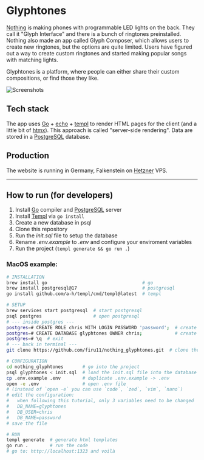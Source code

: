 # Glyphtones
[Nothing](https://nothing.tech/) is making phones with programmable LED lights on the back.
They call it "Glyph Interface" and there is a bunch of ringtones preinstalled. Nothing also made an app called Glyph Composer,
which allows users to create new ringtones, but the options are quite limited. Users have figured out a way to create custom
ringtones and started making popular songs with matching lights.

Glyphtones is a platform, where people can either share their custom compositions, or find those they like.

![Screenshots](https://s3-nothing-prod.s3.eu-central-1.amazonaws.com/2025-01-04/1735987786-859251-render.png)

## Tech stack
The app uses [Go](https://go.dev/) + [echo](https://echo.labstack.com/) + [templ](https://github.com/a-h/templ) to render HTML pages for the client (and a little bit of [htmx](https://htmx.org/)).
This approach is called "server-side rendering". Data are stored in a [PostgreSQL](https://www.postgresql.org/) database.

## Production
The website is running in Germany, Falkenstein on [Hetzner](https://www.hetzner.com/cloud/) VPS.

---

## How to run (for developers)
1. Install [Go](https://go.dev/doc/install) compiler and [PostgreSQL](https://www.postgresql.org/download/) server
2. Install [Templ](https://templ.guide/quick-start/installation) via `go install`
3. Create a new database in psql
4. Clone this repository
5. Run the _init.sql_ file to setup the database
6. Rename _.env.example_ to _.env_ and configure your enviroment variables
7. Run the project (`templ generate && go run .`)

### MacOS example:
```sh
# INSTALLATION
brew install go                                   # go
brew install postgresql@17                        # postgresql
go install github.com/a-h/templ/cmd/templ@latest  # templ

# SETUP
brew services start postgresql  # start postgresql
psql postgres                   # open postgresql
# --- inside postgres ---
postgres=# CREATE ROLE chris WITH LOGIN PASSWORD 'password';  # create user with password
postgres=# CREATE DATABASE glyphtones OWNER chris;            # create a database called "glyphtones" with chris being the owner
postgres=# \q  # exit
# --- back in terminal ---
git clone https://github.com/firu11/nothing_glyphtones.git  # clone the repository

# CONFIGURATION
cd nothing_glyphtones       # go into the project
psql glyphtones < init.sql  # load the init.sql file into the database
cp .env.example .env        # duplicate .env.example -> .env
open -e .env                # open .env file
# (instead of `open -e` you can use `code`, `zed`, `vim`, `nano`)
# edit the configuration:
#   when following this tutorial, only 3 variables need to be changed
#   DB_NAME=glyphtones
#   DB_USER=chris
#   DB_NAME=password
# save the file

# RUN
templ generate  # generate html templates
go run .        # run the code
# go to: http://localhost:1323 and voilà
```
